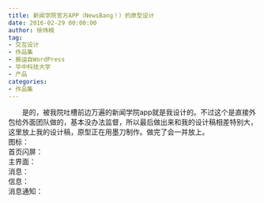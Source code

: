 ```yaml
---
title: 新闻学院官方APP（NewsBang！）的原型设计
date: 2016-02-29 00:00:00
author: 徐炜楠
tag: 
- 交互设计
- 作品集
- 搬运自WordPress
- 华中科技大学
- 产品
categories: 
- 作品集
---
```

<p>　　是的，被我院吐槽前边万遍的新闻学院app就是我设计的。不过这个是直接外包给外面团队做的，基本没办法监督，所以最后做出来和我的设计稿相差特别大，这里放上我的设计稿，原型正在用墨刀制作。做完了会一并放上。<br>图标：<br><img src="http://ww1.sinaimg.cn/large/7269351cgw1f1qzwswl7fj20ld0ldq4x.jpg" alt=""><br>首页闪屏：<br><img src="http://ww1.sinaimg.cn/large/7269351cgw1f1qzw5t79nj20k00zkada.jpg" alt=""><br>主界面：<br><img src="http://ww3.sinaimg.cn/large/7269351cgw1f1qzxhqx08j20u01hcn7e.jpg" alt=""><br>消息：<br><img src="http://ww2.sinaimg.cn/large/7269351cgw1f1qzxpjbw5j20u01hcgvc.jpg" alt=""><br>信息：<br><img src="http://ww3.sinaimg.cn/large/7269351cgw1f1qzy27drsj20u01hc44m.jpg" alt=""><br>消息通知：<br><img src="http://ww2.sinaimg.cn/large/7269351cgw1f1qzycpo8tj20u01hcn31.jpg" alt=""></p>